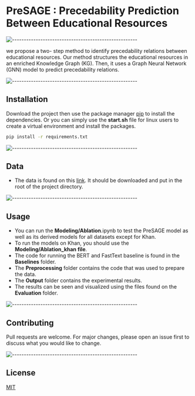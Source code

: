 # PreSAGE : Precedability Prediction Between Educational Resources

![-----------------------------------------------------](https://raw.githubusercontent.com/andreasbm/readme/master/assets/lines/rainbow.png)

we propose a two- step method to identify precedability relations between educational resources. Our method structures the educational resources in an enriched Knowledge Graph (KG). Then, it uses a Graph Neural Network (GNN) model to predict precedability relations.

![-----------------------------------------------------](https://raw.githubusercontent.com/andreasbm/readme/master/assets/lines/rainbow.png)

## Installation

Download the project then use the package manager [pip](https://pip.pypa.io/en/stable/) to install the dependencies. Or you can simply use the <b>start.sh</b> file for linux users to create a virtual environment and install the packages.

```bash
pip install -r requirements.txt
```

![-----------------------------------------------------](https://raw.githubusercontent.com/andreasbm/readme/master/assets/lines/rainbow.png)

## Data
- The data is found on this [link](https://anonymfile.com/W1bJO/data.zip). It should be downloaded and put in the root of the project directory.

![-----------------------------------------------------](https://raw.githubusercontent.com/andreasbm/readme/master/assets/lines/rainbow.png)

## Usage
- You can run the <b>Modeling/Ablation</b>.ipynb to test the PreSAGE model as well as its derived models for all datasets except for Khan.
- To run the models on Khan, you should use the <b>Modeling/Ablation_khan file</b>. 
- The code for running the BERT and FastText baseline is found in the <b>Baselines</b> folder.
- The <b>Preprocessing</b> folder contains the code that was used to prepare the data.
- The <b>Output</b> folder contains the experimental results.
- The results can be seen and visualized using the files found on the <b>Evaluation</b> folder. 

![-----------------------------------------------------](https://raw.githubusercontent.com/andreasbm/readme/master/assets/lines/rainbow.png)

## Contributing

Pull requests are welcome. For major changes, please open an issue first to discuss what you would like to change.

![-----------------------------------------------------](https://raw.githubusercontent.com/andreasbm/readme/master/assets/lines/rainbow.png)

## License

[MIT](https://choosealicense.com/licenses/mit/)